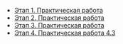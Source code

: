 <!-- docs/_sidebar.md -->

* [Этап 1. Практическая работа](stage1.md)
* [Этап 2. Практическая работа](stage2.md)
* [Этап 3. Практическая работа](stage3.md)
* [Этап 4. Практическая работа 4.3](stage43.md)